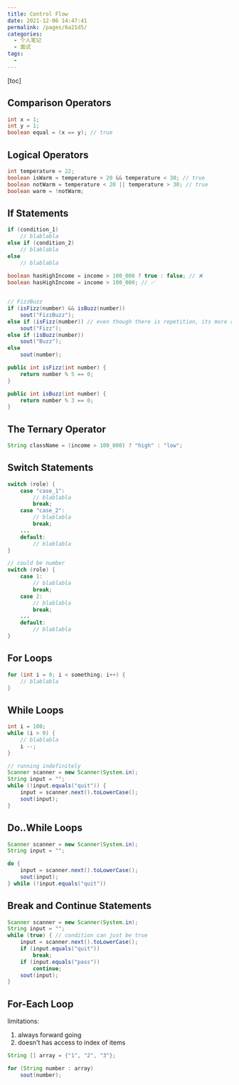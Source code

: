 ```yaml
---
title: Control Flow
date: 2021-12-06 14:47:41
permalink: /pages/6a21d5/
categories:
  - 个人笔记
  - 面试
tags:
  - 
---
```




[toc]

## Comparison Operators

```java
int x = 1; 
int y = 1;
boolean equal = (x == y); // true 
```



## Logical Operators

```java
int temperature = 22;
boolean isWarm = temperature > 20 && temperature < 30; // true
boolean notWarm = temperature < 20 || temperature > 30; // true
boolean warm = !notWarm;
```



## If Statements

```java
if (condition_1)
    // blablabla
else if (condition_2)
    // blablabla
else
    // blablabla
    
boolean hasHighIncome = income > 100_000 ? true : false; // ❌
boolean hasHighIncome = income > 100_000; // ✅


// FizzBuzz 
if (isFizz(number) && isBuzz(number))
    sout("FizzBuzz");
else if (isFizz(number)) // even though there is repetition, its more readable and understandable than nested structure
    sout("Fizz");
else if (isBuzz(number))
    sout("Buzz");
else 
    sout(number);

public int isFizz(int number) {
    return number % 5 == 0; 
}

public int isBuzz(int number) {
    return number % 3 == 0; 
}
```



## The Ternary Operator

```java
String className = (income > 100_000) ? "high" : "low";
```



## Switch Statements

```java
switch (role) {
    case "case_1":
        // blablabla
        break;
    case "case_2":
        // blablabla
        break; 
    ...
    default:
        // blablabla
}

// could be number
switch (role) {
    case 1:
        // blablabla
        break;
    case 2:
        // blablabla
        break; 
    ...
    default:
        // blablabla
}
```



## For Loops

```java
for (int i = 0; i < something; i++) {
    // blablabla
}
```



## While Loops

```java
int i = 100;
while (i > 0) {
    // blablabla
    i --; 
}

// running indefinitely 
Scanner scanner = new Scanner(System.in);
String input = "";
while (!input.equals("quit")) {
    input = scanner.next().toLowerCase();
    sout(input);
}
```



## Do..While Loops 

```java
Scanner scanner = new Scanner(System.in);
String input = "";

do {
    input = scanner.next().toLowerCase();
    sout(input);
} while (!input.equals("quit"))
```



## Break and Continue Statements 

```java 
Scanner scanner = new Scanner(System.in);
String input = "";
while (true) { // condition can just be true
    input = scanner.next().toLowerCase();
    if (input.equals("quit"))
        break;
    if (input.equals("pass"))
        continue;
    sout(input);
}
```



## For-Each Loop

limitations:
1. always forward going 
2. doesn't has access to index of items

```java
String [] array = {"1", "2", "3"};

for (String number : array)
    sout(number);

```































